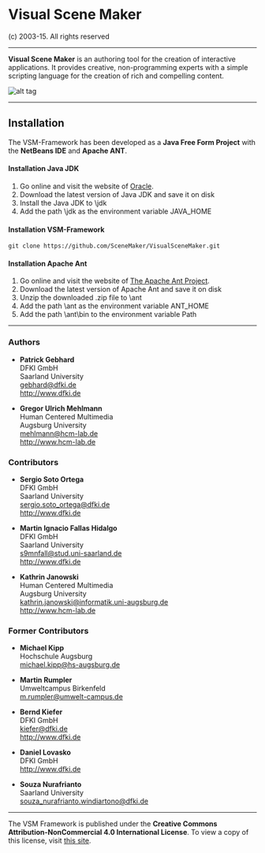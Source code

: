# Visual Scene Maker

(c) 2003-15. All rights reserved

------------------------------------------------------------------------------

**Visual Scene Maker** is an authoring tool for the creation of interactive applications.
It provides creative, non-programming experts with a simple scripting language for the creation of rich
and compelling content.

![alt tag](http://i.imgur.com/jHELtVd.png?raw=true "VisualSceneMaker")

------------------------------------------------------------------------------

## Installation

The VSM-Framework has been developed as a **Java Free Form Project** with the **NetBeans IDE** and **Apache ANT**.

#### Installation Java JDK

1. Go online and visit the website of [Oracle](http://www.oracle.com/index.html).
2. Download the latest version of Java JDK and save it on disk
3. Install the Java JDK to <yourpath>\jdk
4. Add the path <yourpath>\jdk as the environment variable JAVA_HOME

#### Installation VSM-Framework

    git clone https://github.com/SceneMaker/VisualSceneMaker.git

#### Installation Apache Ant

1. Go online and visit the website of [The Apache Ant Project](http://ant.apache.org/index.html).
2. Download the latest version of Apache Ant and save it on disk
3. Unzip the downloaded .zip file to <yourpath>\ant
4. Add the path <yourpath>\ant as the environment variable ANT_HOME
5. Add the path <yourpath>\ant\bin to the environment variable Path


------------------------------------------------------------------------------

### Authors

* **Patrick Gebhard**  
DFKI GmbH  
Saarland University  
gebhard@dfki.de  
http://www.dfki.de  

* **Gregor Ulrich Mehlmann**  
Human Centered Multimedia   
Augsburg University  
mehlmann@hcm-lab.de  
http://www.hcm-lab.de  

### Contributors
	
* **Sergio Soto Ortega**  
DFKI GmbH  
Saarland University  
sergio.soto_ortega@dfki.de  
http://www.dfki.de   
	
* **Martin Ignacio Fallas Hidalgo**    
DFKI GmbH    
Saarland University    
s9mnfall@stud.uni-saarland.de    
http://www.dfki.de   
	
* **Kathrin Janowski**   
Human Centered Multimedia   
Augsburg University   
kathrin.janowski@informatik.uni-augsburg.de  
http://www.hcm-lab.de   

### Former Contributors

* **Michael Kipp**    
Hochschule Augsburg      
michael.kipp@hs-augsburg.de

* **Martin Rumpler**    
Umweltcampus Birkenfeld  
m.rumpler@umwelt-campus.de

* **Bernd Kiefer**    
DFKI GmbH    
kiefer@dfki.de    
http://www.dfki.de    

* **Daniel Lovasko**   
DFKI GmbH    
http://www.dfki.de    

* **Souza Nurafrianto**   
Saarland University    
souza_nurafrianto.windiartono@dfki.de    

------------------------------------------------------------------------------

  The VSM Framework is published under the **Creative Commons Attribution-NonCommercial 4.0 International License**. To view a copy of this license, visit [this site](http://creativecommons.org/licenses/by-nc/4.0/).
 
